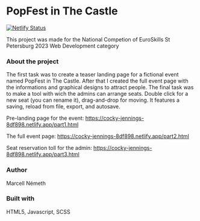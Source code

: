 # PopFest in The Castle

[![Netlify Status](https://api.netlify.com/api/v1/badges/be93b718-a6df-402a-b4a4-855ba186c97d/deploy-status)](https://app.netlify.com/sites/cocky-jennings-8df898/deploys)

This project was made for the National Competion of EuroSkills St Petersburg 2023 Web Development category

### About the project ###

The first task was to create a teaser landing page for a fictional event named PopFest in The Castle. After that I created the full event page with the
informations and graphical designs to attract people. The final task was to make a tool with wich the admins can arrange seats. Double click for a new seat (you can rename it), drag-and-drop for moving. It features a saving, reload from file, export, and autosave.

Pre-landing page for the event: https://cocky-jennings-8df898.netlify.app/part1.html

The full event page: https://cocky-jennings-8df898.netlify.app/part2.html

Seat reservation toll for the admin: https://cocky-jennings-8df898.netlify.app/part3.html

### Author ###

Marcell Németh

### Built with ###

HTML5, Javascript, SCSS
